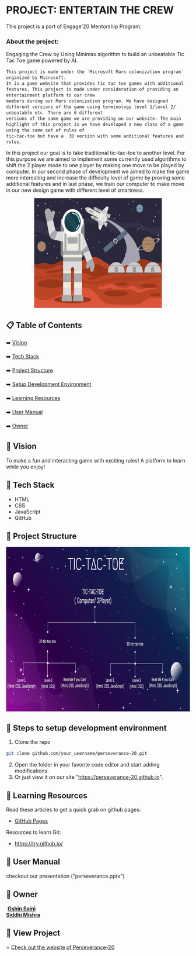 # PROJECT: ENTERTAIN THE CREW
  This project is a part of Engage'20 Mentorship Program. 
 
### About the project:
 Engaging the Crew by Using Minimax algorithm to build an unbeatable Tic Tac Toe game powered by AI.
    
    This project is made under the `Microsoft Mars colonization program` organized by Microsoft.
    It is a game website that provides tic tac toe games with additional features. This project is made under consideration of providing an entertainment platform to our crew 
    members during our Mars colonization program. We have designed different versions of the game using terminology level 1/level 2/ unbeatable etc. There are 6 different 
    versions of the same game we are providing on our website. The main highlight of this project is we have developed a new class of a game using the same set of rules of 
    tic-tac-toe but have a  3D version with some additional features and rules.

   In this project our goal is to take traditional tic-tac-toe to another level. For this purpose we are aimed to implement some currently used algorithms to shift the 2 player
   mode to one player by making one move to be played by computer. In our second phase of development we aimed to make the game more interesting and increase the difficulty level 
   of game by proving some additional features and in last phase, we train our computer to make move in our new design game with different level of smartness. 

<div align="center">

<img src="logo.jpg" width="350" height="300">
</div>


## 📋 Table of Contents
 ➡️   [Vision](#-vision)
 
 ➡️   [Tech Stack](#-tech-stack)

 ➡️   [Project Structure](#-project-structure)
 
 ➡️   [Setup Development Environment](#-steps-to-setup-development-environment)
 
 ➡️   [Learning Resources](#-learning-resources)
 
 ➡️   [User Manual](#-user-manual)
 
 ➡️   [Owner](#-owner)
 
 ## 👩‍ Vision
To make a fun and interacting game with exciting rules! A platform to learn while you enjoy!

## 🔆 Tech Stack
-  HTML
-  CSS
-  JavaScript
-  GitHub

## 🤷 Project Structure
<div align="center">

<img src="ps.jpg" width="600" height="450">
</div>

## 🚀 Steps to setup development environment
1.  Clone the repo
 ```bash
 git clone github.com/your_username/perseverance-20.git
 ```
 2. Open the folder in your favorite code editor and start adding modifications.
 3. Or just view it on our site "https://perseverance-20.github.io".

## 📝 Learning Resources

Read these articles to get a quick grab on github pages:
- [GitHub Pages](https://guides.github.com/features/pages/)

Resources to learn Git:
-  https://try.github.io/
 
 ## 💼 User Manual
 checkout our presentation ("perseverance.pptx")
 
 
 ## 👬 Owner
<img src="https://avatars3.githubusercontent.com/u/44302373?s=460&u=efaafa72f4d83d40b66fc68258d14cebbf1d7de0&v=4" width="100px;" alt=""/>
<a href="https://github.com/oshinsaini"><b>Oshin Saini</b></a><br /><a href="https://github.com/Sidsag"><b>Siddhi Mishra</b></a>


## 🧐 View Project
⭐ [Check out the website of Perseverance-20](https://perseverance-20.github.io/)
 
 

